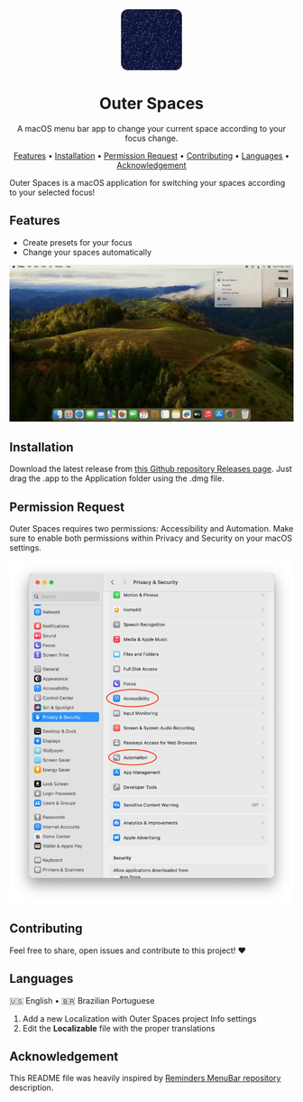 
<div align="center">
  <img
    src="OS-Logo.webp"
    alt="Outer Spaces"
  >
  <h1>
    Outer Spaces
  </h1>
  <p>
   A macOS menu bar app to change your current space according to your focus change.
  </p>
  <p>
    <a href="#features">Features</a> •
    <a href="#installation">Installation</a> •
    <a href="#permission-request">Permission Request</a> •
    <a href="#contributing">Contributing</a> •
    <a href="#languages">Languages</a> •
    <a href="#acknowledgement">Acknowledgement</a>
  </p>
</div>

Outer Spaces is a macOS application for switching your spaces according to your selected focus!

## Features

* Create presets for your focus
* Change your spaces automatically

<div>
<img
    src="Example.webp"
    alt="Example animated image"
 >
 </div>

## Installation

Download the latest release from [this Github repository Releases page](https://github.com/Lospi/Outer-Spaces/releases).
Just drag the .app to the Application folder using the .dmg file.

## Permission Request

Outer Spaces requires two permissions: Accessibility and Automation. Make sure to enable both permissions within Privacy and Security on your macOS settings.

<div>
<img
    src="Settings.webp"
    alt="Settings image"
 >
 </div>

## Contributing

Feel free to share, open issues and contribute to this project! ❤️

## Languages

🇺🇸 English • 🇧🇷 Brazilian Portuguese

1.  Add a new Localization with Outer Spaces project Info settings
2.  Edit the **Localizable**  file with the proper translations

## Acknowledgement

This README file was heavily inspired by [Reminders MenuBar repository](https://github.com/DamascenoRafael/reminders-menubar) description.
